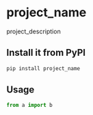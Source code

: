 # project_name

project_description

## Install it from PyPI

```bash
pip install project_name
```

## Usage

```py
from a import b
```
